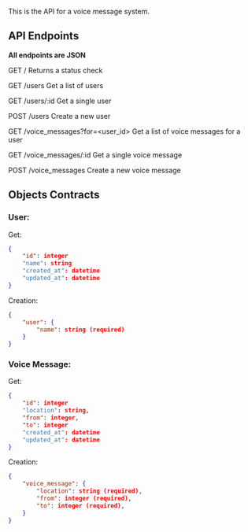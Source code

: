 This is the API for a voice message system.


API Endpoints
-----------------

**All endpoints are JSON**

GET /
Returns a status check

GET /users
Get a list of users

GET /users/:id
Get a single user

POST /users
Create a new user

GET /voice_messages?for=<user_id>
Get a list of voice messages for a user

GET /voice_messages/:id
Get a single voice message

POST /voice_messages
Create a new voice message


Objects Contracts
------------------

### User:

Get:

```json
{
    "id": integer
    "name": string
    "created_at": datetime
    "updated_at": datetime
}
```

Creation:

```json
{
    "user": {
        "name": string (required)
    }
}
```

### Voice Message:

Get:

```json
{
    "id": integer
    "location": string,
    "from": integer,
    "to": integer
    "created_at": datetime
    "updated_at": datetime
}
```

Creation:

```json
{
    "voice_message": {
        "location": string (required),
        "from": integer (required),
        "to": integer (required),
    }
}
```